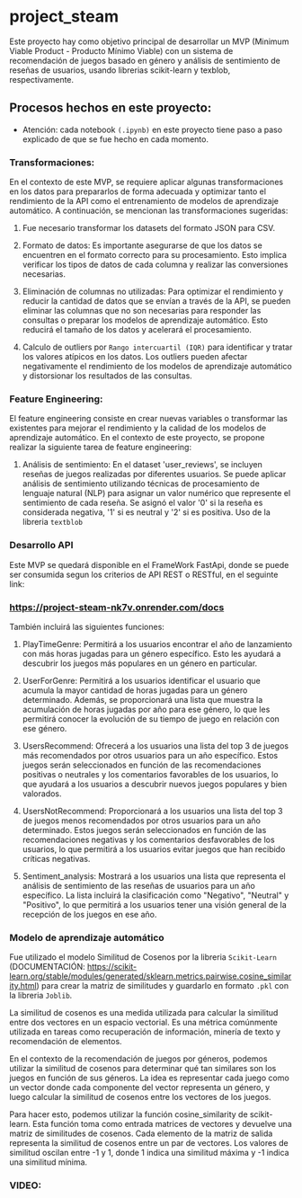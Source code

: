 # project_steam

Este proyecto hay como objetivo principal de desarrollar un MVP (Minimum Viable Product - Producto Mínimo Viable) con un sistema de recomendación de juegos basado en género y análisis de sentimiento de reseñas de usuarios, usando librerias scikit-learn y texblob, respectivamente. 

## Procesos hechos en este proyecto:

 - Atención: cada notebook ``(.ipynb)`` en este proyecto tiene paso a paso explicado de que se fue hecho en cada momento.

### Transformaciones:

En el contexto de este MVP, se requiere aplicar algunas transformaciones en los datos para prepararlos de forma adecuada y optimizar tanto el rendimiento de la API como el entrenamiento de modelos de aprendizaje automático. A continuación, se mencionan las transformaciones sugeridas:

1. Fue necesario transformar los datasets del formato JSON para CSV.

2. Formato de datos: Es importante asegurarse de que los datos se encuentren en el formato correcto para su procesamiento. Esto implica verificar los tipos de datos de cada columna y realizar las conversiones necesarias.

3. Eliminación de columnas no utilizadas: Para optimizar el rendimiento y reducir la cantidad de datos que se envían a través de la API, se pueden eliminar las columnas que no son necesarias para responder las consultas o preparar los modelos de aprendizaje automático. Esto reducirá el tamaño de los datos y acelerará el procesamiento.

4. Calculo de outliers por `Rango intercuartil (IQR)` para identificar y tratar los valores atípicos en los datos. Los outliers pueden afectar negativamente el rendimiento de los modelos de aprendizaje automático y distorsionar los resultados de las consultas.

### Feature Engineering:

El feature engineering consiste en crear nuevas variables o transformar las existentes para mejorar el rendimiento y la calidad de los modelos de aprendizaje automático. En el contexto de este proyecto, se propone realizar la siguiente tarea de feature engineering:

1. Análisis de sentimiento: En el dataset 'user_reviews', se incluyen reseñas de juegos realizadas por diferentes usuarios. Se puede aplicar análisis de sentimiento utilizando técnicas de procesamiento de lenguaje natural (NLP) para asignar un valor numérico que represente el sentimiento de cada reseña. Se asignó el valor '0' si la reseña es considerada negativa, '1' si es neutral y '2' si es positiva. Uso de la libreria ``textblob``

### Desarrollo API 

Este MVP se quedará disponible en el FrameWork FastApi, donde  se puede ser consumida segun los criterios de API REST o RESTful, en el seguinte link:

###  https://project-steam-nk7v.onrender.com/docs

También incluirá las siguientes funciones:

1. PlayTimeGenre: Permitirá a los usuarios encontrar el año de lanzamiento con más horas jugadas para un género específico. Esto les ayudará a descubrir los juegos más populares en un género en particular.

2. UserForGenre: Permitirá a los usuarios identificar el usuario que acumula la mayor cantidad de horas jugadas para un género determinado. Además, se proporcionará una lista que muestra la acumulación de horas jugadas por año para ese género, lo que les permitirá conocer la evolución de su tiempo de juego en relación con ese género.

3. UsersRecommend: Ofrecerá a los usuarios una lista del top 3 de juegos más recomendados por otros usuarios para un año específico. Estos juegos serán seleccionados en función de las recomendaciones positivas o neutrales y los comentarios favorables de los usuarios, lo que ayudará a los usuarios a descubrir nuevos juegos populares y bien valorados.

4. UsersNotRecommend: Proporcionará a los usuarios una lista del top 3 de juegos menos recomendados por otros usuarios para un año determinado. Estos juegos serán seleccionados en función de las recomendaciones negativas y los comentarios desfavorables de los usuarios, lo que permitirá a los usuarios evitar juegos que han recibido críticas negativas.

5. Sentiment_analysis: Mostrará a los usuarios una lista que representa el análisis de sentimiento de las reseñas de usuarios para un año específico. La lista incluirá la clasificación como "Negativo", "Neutral" y "Positivo", lo que permitirá a los usuarios tener una visión general de la recepción de los juegos en ese año.


### Modelo de aprendizaje automático

Fue utilizado el modelo Similitud de Cosenos por la libreria ``Scikit-Learn`` (DOCUMENTACIÓN: https://scikit-learn.org/stable/modules/generated/sklearn.metrics.pairwise.cosine_similarity.html) para crear la matriz de similitudes y guardarlo en formato ``.pkl`` con la libreria ``Joblib``.

La similitud de cosenos es una medida utilizada para calcular la similitud entre dos vectores en un espacio vectorial. Es una métrica comúnmente utilizada en tareas como recuperación de información, minería de texto y recomendación de elementos. 

En el contexto de la recomendación de juegos por géneros, podemos utilizar la similitud de cosenos para determinar qué tan similares son los juegos en función de sus géneros. La idea es representar cada juego como un vector donde cada componente del vector representa un género, y luego calcular la similitud de cosenos entre los vectores de los juegos.

Para hacer esto, podemos utilizar la función cosine_similarity de scikit-learn. Esta función toma como entrada matrices de vectores y devuelve una matriz de similitudes de cosenos. Cada elemento de la matriz de salida representa la similitud de cosenos entre un par de vectores. Los valores de similitud oscilan entre -1 y 1, donde 1 indica una similitud máxima y -1 indica una similitud mínima.

### VIDEO:

